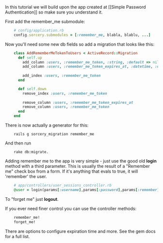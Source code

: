 In this tutorial we will build upon the app created at [[Simple Password Authentication]] so make sure you understand it.

First add the remember_me submodule:
```ruby
    # config/application.rb
    config.sorcery.submodules = [:remember_me, blabla, blablu, ...]
```

Now you'll need some new db fields so add a migration that looks like this:
```ruby
    class AddRememberMeTokenToUsers < ActiveRecord::Migration
      def self.up
        add_column :users, :remember_me_token, :string, :default => nil
        add_column :users, :remember_me_token_expires_at, :datetime, :default => nil
    
        add_index :users, :remember_me_token
      end

      def self.down
        remove_index :users, :remember_me_token
    
        remove_column :users, :remember_me_token_expires_at
        remove_column :users, :remember_me_token
      end
    end
```

There is now actually a generator for this:
```
    rails g sorcery_migration remember_me
```


And then run
```
    rake db:migrate.
```


Adding remember me to the app is very simple - just use the good old **login** method with a third parameter.
This is usually the result of a "Remember me" check box from a form.
If it's anything that evals to true, it will 'remember' the user.
```ruby
    # app/controllers/user_sessions_controller.rb
    @user = login(params[:username],params[:password],params[:remember])
```

To "forget me" just **logout**.  
  
If you ever need finer control you can use the controller methods:
```ruby
    remember_me!
    forget_me!
```

There are options to configure expiration time and more. See the gem docs for a full list.